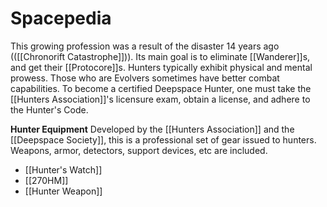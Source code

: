 # Spacepedia
This growing profession was a result of the disaster 14 years ago (([[Chronorift Catastrophe]])). Its main goal is to eliminate [[Wanderer]]s, and get their [[Protocore]]s. Hunters typically exhibit physical and mental prowess. Those who are Evolvers sometimes have better combat capabilities. To become a certified Deepspace Hunter, one must take the [[Hunters Association]]'s licensure exam, obtain a license, and adhere to the Hunter's Code.

**Hunter Equipment**
Developed by the [[Hunters Association]] and the [[Deepspace Society]], this is a professional set of gear issued to hunters. Weapons, armor, detectors, support devices, etc are included.
* [[Hunter's Watch]]
* [[270HM]]
* [[Hunter Weapon]]